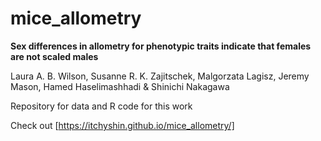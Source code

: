 # mice_allometry

**Sex differences in allometry for phenotypic traits indicate that females are not scaled males**

Laura A. B. Wilson, Susanne R. K. Zajitschek, Malgorzata Lagisz, Jeremy Mason, Hamed Haselimashhadi & Shinichi Nakagawa

Repository for data and R code for this work

Check out [https://itchyshin.github.io/mice_allometry/]
